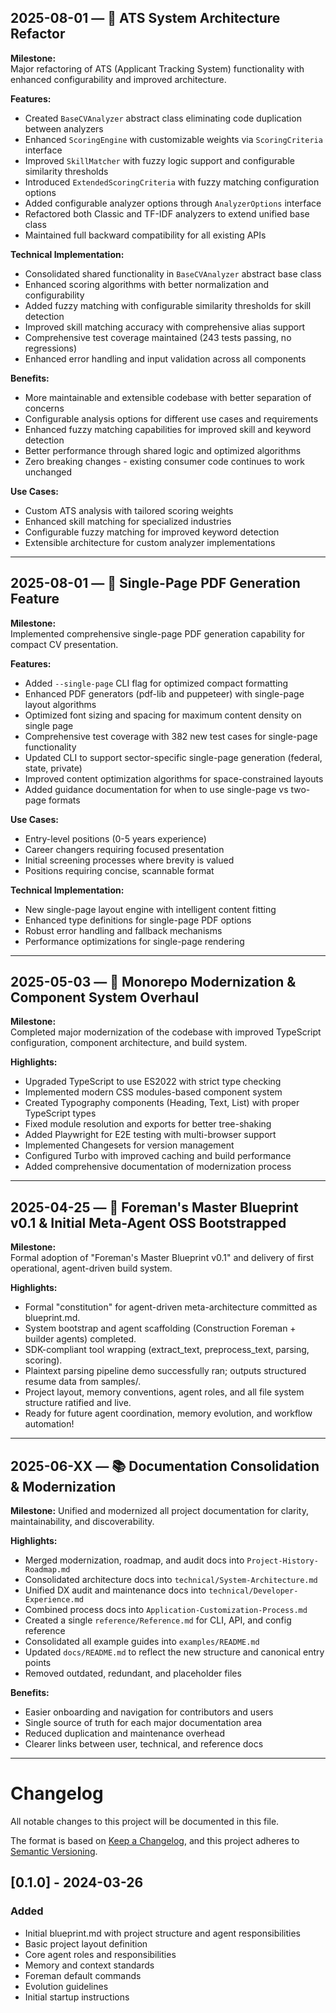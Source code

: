 ## 2025-08-01 — 🔧 ATS System Architecture Refactor

**Milestone:**  
Major refactoring of ATS (Applicant Tracking System) functionality with enhanced configurability and improved architecture.

**Features:**
- Created `BaseCVAnalyzer` abstract class eliminating code duplication between analyzers
- Enhanced `ScoringEngine` with customizable weights via `ScoringCriteria` interface
- Improved `SkillMatcher` with fuzzy logic support and configurable similarity thresholds
- Introduced `ExtendedScoringCriteria` with fuzzy matching configuration options
- Added configurable analyzer options through `AnalyzerOptions` interface
- Refactored both Classic and TF-IDF analyzers to extend unified base class
- Maintained full backward compatibility for all existing APIs

**Technical Implementation:**
- Consolidated shared functionality in `BaseCVAnalyzer` abstract base class
- Enhanced scoring algorithms with better normalization and configurability
- Added fuzzy matching with configurable similarity thresholds for skill detection
- Improved skill matching accuracy with comprehensive alias support
- Comprehensive test coverage maintained (243 tests passing, no regressions)
- Enhanced error handling and input validation across all components

**Benefits:**
- More maintainable and extensible codebase with better separation of concerns
- Configurable analysis options for different use cases and requirements
- Enhanced fuzzy matching capabilities for improved skill and keyword detection
- Better performance through shared logic and optimized algorithms
- Zero breaking changes - existing consumer code continues to work unchanged

**Use Cases:**
- Custom ATS analysis with tailored scoring weights
- Enhanced skill matching for specialized industries
- Configurable fuzzy matching for improved keyword detection
- Extensible architecture for custom analyzer implementations

---

## 2025-08-01 — 📄 Single-Page PDF Generation Feature

**Milestone:**  
Implemented comprehensive single-page PDF generation capability for compact CV presentation.

**Features:**
- Added `--single-page` CLI flag for optimized compact formatting
- Enhanced PDF generators (pdf-lib and puppeteer) with single-page layout algorithms
- Optimized font sizing and spacing for maximum content density on single page
- Comprehensive test coverage with 382 new test cases for single-page functionality
- Updated CLI to support sector-specific single-page generation (federal, state, private)
- Improved content optimization algorithms for space-constrained layouts
- Added guidance documentation for when to use single-page vs two-page formats

**Use Cases:**
- Entry-level positions (0-5 years experience)
- Career changers requiring focused presentation
- Initial screening processes where brevity is valued
- Positions requiring concise, scannable format

**Technical Implementation:**
- New single-page layout engine with intelligent content fitting
- Enhanced type definitions for single-page PDF options
- Robust error handling and fallback mechanisms
- Performance optimizations for single-page rendering

---

## 2025-05-03 — 🔄 Monorepo Modernization & Component System Overhaul

**Milestone:**  
Completed major modernization of the codebase with improved TypeScript configuration, component architecture, and build system.

**Highlights:**
- Upgraded TypeScript to use ES2022 with strict type checking
- Implemented modern CSS modules-based component system
- Created Typography components (Heading, Text, List) with proper TypeScript types
- Fixed module resolution and exports for better tree-shaking
- Added Playwright for E2E testing with multi-browser support
- Implemented Changesets for version management
- Configured Turbo with improved caching and build performance
- Added comprehensive documentation of modernization process

---

## 2025-04-25 — 🚀 Foreman's Master Blueprint v0.1 & Initial Meta-Agent OSS Bootstrapped

**Milestone:**  
Formal adoption of "Foreman's Master Blueprint v0.1" and delivery of first operational, agent-driven build system.

**Highlights:**
- Formal "constitution" for agent-driven meta-architecture committed as blueprint.md.
- System bootstrap and agent scaffolding (Construction Foreman + builder agents) completed.
- SDK-compliant tool wrapping (extract_text, preprocess_text, parsing, scoring).
- Plaintext parsing pipeline demo successfully ran; outputs structured resume data from samples/.
- Project layout, memory conventions, agent roles, and all file system structure ratified and live.
- Ready for future agent coordination, memory evolution, and workflow automation!

---

## 2025-06-XX — 📚 Documentation Consolidation & Modernization

**Milestone:**
Unified and modernized all project documentation for clarity, maintainability, and discoverability.

**Highlights:**
- Merged modernization, roadmap, and audit docs into `Project-History-Roadmap.md`
- Consolidated architecture docs into `technical/System-Architecture.md`
- Unified DX audit and maintenance docs into `technical/Developer-Experience.md`
- Combined process docs into `Application-Customization-Process.md`
- Created a single `reference/Reference.md` for CLI, API, and config reference
- Consolidated all example guides into `examples/README.md`
- Updated `docs/README.md` to reflect the new structure and canonical entry points
- Removed outdated, redundant, and placeholder files

**Benefits:**
- Easier onboarding and navigation for contributors and users
- Single source of truth for each major documentation area
- Reduced duplication and maintenance overhead
- Clearer links between user, technical, and reference docs

---

# Changelog

All notable changes to this project will be documented in this file.

The format is based on [Keep a Changelog](https://keepachangelog.com/en/1.0.0/),
and this project adheres to [Semantic Versioning](https://semver.org/spec/v2.0.0.html).

## [0.1.0] - 2024-03-26

### Added
- Initial blueprint.md with project structure and agent responsibilities
- Basic project layout definition
- Core agent roles and responsibilities
- Memory and context standards
- Foreman default commands
- Evolution guidelines
- Initial startup instructions 